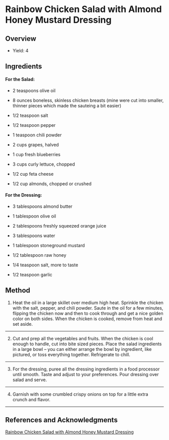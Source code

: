 # Rainbow Chicken Salad with Almond Honey Mustard Dressing

## Overview

- Yield: 4

## Ingredients

#### For the Salad:

- 2 teaspoons olive oil

- 8 ounces boneless, skinless chicken breasts (mine were cut into smaller, thinner pieces which made the sauteing a bit easier)

- 1/2 teaspoon salt

- 1/2 teaspoon pepper

- 1 teaspoon chili powder

- 2 cups grapes, halved

- 1 cup fresh blueberries

- 3 cups curly lettuce, chopped

- 1/2 cup feta cheese

- 1/2 cup almonds, chopped or crushed

#### For the Dressing:

- 3 tablespoons almond butter

- 1 tablespoon olive oil

- 2 tablespoons freshly squeezed orange juice

- 3 tablespoons water

- 1 tablespoon stoneground mustard

- 1/2 tablespoon raw honey

- 1/4 teaspoon salt, more to taste

- 1/2 teaspoon garlic

## Method

1. Heat the oil in a large skillet over medium high heat. Sprinkle the chicken with the salt, pepper, and chili powder. Saute in the oil for a few minutes, flipping the chicken now and then to cook through and get a nice golden color on both sides. When the chicken is cooked, remove from heat and set aside.
---

2. Cut and prep all the vegetables and fruits. When the chicken is cool enough to handle, cut into bite sized pieces. Place the salad ingredients in a large bowl – you can either arrange the bowl by ingredient, like pictured, or toss everything together. Refrigerate to chill.
---

3. For the dressing, puree all the dressing ingredients in a food processor until smooth. Taste and adjust to your preferences. Pour dressing over salad and serve.
---

4. Garnish with some crumbled crispy onions on top for a little extra crunch and flavor.
---

## References and Acknowledgments

[Rainbow Chicken Salad with Almond Honey Mustard Dressing](https://pinchofyum.com/rainbow-chicken-salad-almond-honey-mustard-dressing)
